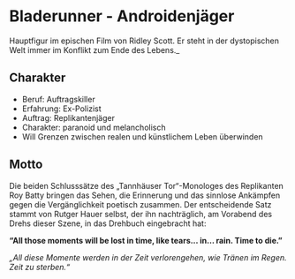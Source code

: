 # Bladerunner - Androidenjäger

Hauptfigur im epischen Film von Ridley Scott. Er steht in der dystopischen Welt immer im Konflikt zum Ende des Lebens._ 

## Charakter

* Beruf: Auftragskiller
* Erfahrung: Ex-Polizist
* Auftrag: Replikantenjäger
* Charakter: paranoid und melancholisch
* Will Grenzen zwischen realen und künstlichem Leben überwinden

## Motto

Die beiden Schlusssätze des „Tannhäuser Tor“-Monologes des Replikanten Roy Batty bringen das Sehen, die Erinnerung und das sinnlose Ankämpfen gegen die Vergänglichkeit poetisch zusammen. Der entscheidende Satz stammt von Rutger Hauer selbst, der ihn nachträglich, am Vorabend des Drehs dieser Szene, in das Drehbuch eingebracht hat:

**“All those moments will be lost in time, like tears… in… rain. Time to die.”**

*„All diese Momente werden in der Zeit verlorengehen, wie Tränen im Regen. Zeit zu sterben.“*
